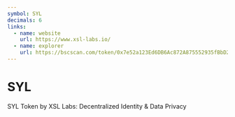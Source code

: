 ```yaml
---
symbol: SYL
decimals: 6
links:
  - name: website
    url: https://www.xsl-labs.io/
  - name: explorer
    url: https://bscscan.com/token/0x7e52a123Ed6DB6Ac872A875552935fBbD2544c86
---
```


# SYL

SYL Token by XSL Labs: Decentralized Identity & Data Privacy
